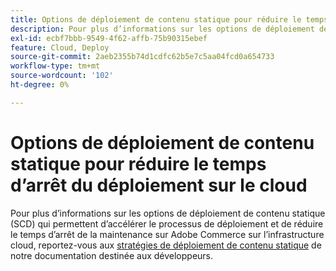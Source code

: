 ```yaml
---
title: Options de déploiement de contenu statique pour réduire le temps d’arrêt du déploiement sur le cloud
description: Pour plus d’informations sur les options de déploiement de contenu statique (SCD) qui permettent d’accélérer le processus de déploiement et de réduire le temps d’arrêt de la maintenance sur Adobe Commerce sur l’infrastructure cloud, reportez-vous aux [stratégies de déploiement de contenu statique](https://experienceleague.adobe.com/fr/docs/commerce-cloud-service/user-guide/develop/deploy/static-content) de notre documentation destinée aux développeurs.
exl-id: ecbf7bbb-9549-4f62-affb-75b90315ebef
feature: Cloud, Deploy
source-git-commit: 2aeb2355b74d1cdfc62b5e7c5aa04fcd0a654733
workflow-type: tm+mt
source-wordcount: '102'
ht-degree: 0%

---
```


# Options de déploiement de contenu statique pour réduire le temps d’arrêt du déploiement sur le cloud

Pour plus d’informations sur les options de déploiement de contenu statique (SCD) qui permettent d’accélérer le processus de déploiement et de réduire le temps d’arrêt de la maintenance sur Adobe Commerce sur l’infrastructure cloud, reportez-vous aux [stratégies de déploiement de contenu statique](https://experienceleague.adobe.com/fr/docs/commerce-cloud-service/user-guide/develop/deploy/static-content) de notre documentation destinée aux développeurs.
